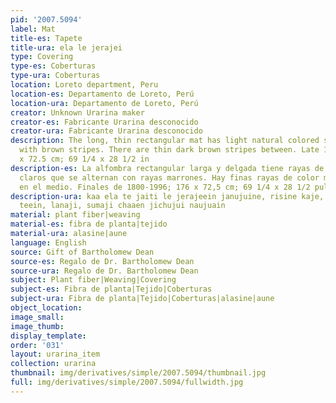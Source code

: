 ```yaml
---
pid: '2007.5094'
label: Mat
title-es: Tapete
title-ura: ela le jerajei
type: Covering
type-es: Coberturas
type-ura: Coberturas
location: Loreto department, Peru
location-es: Departamento de Loreto, Perú
location-ura: Departamento de Loreto, Perú
creator: Unknown Urarina maker
creator-es: Fabricante Urarina desconocido
creator-ura: Fabricante Urarina desconocido
description: The long, thin rectangular mat has light natural colored stripes alternating
  with brown stripes. There are thin dark brown stripes between. Late 1800s-1996.&nbsp;176
  x 72.5 cm; 69 1/4 x 28 1/2 in
description-es: La alfombra rectangular larga y delgada tiene rayas de colores naturales
  claros que se alternan con rayas marrones. Hay finas rayas de color marrón oscuro
  en el medio. Finales de 1800-1996; 176 x 72,5 cm; 69 1/4 x 28 1/2 pulgadas
description-ura: kaa ela te jaiti le jerajeein janujuine, risine kaje, nichate kulujuen
  teein, lanaji, sumaji chaaen jichujui naujuain
material: plant fiber|weaving
material-es: fibra de planta|tejido
material-ura: alasine|aune
language: English
source: Gift of Bartholomew Dean
source-es: Regalo de Dr. Bartholomew Dean
source-ura: Regalo de Dr. Bartholomew Dean
subject: Plant fiber|Weaving|Covering
subject-es: Fibra de planta|Tejido|Coberturas
subject-ura: Fibra de planta|Tejido|Coberturas|alasine|aune
object_location:
image_small:
image_thumb:
display_template:
order: '031'
layout: urarina_item
collection: urarina
thumbnail: img/derivatives/simple/2007.5094/thumbnail.jpg
full: img/derivatives/simple/2007.5094/fullwidth.jpg
---
```

